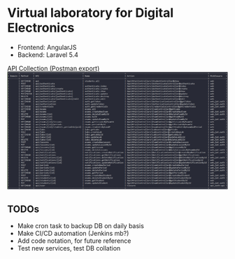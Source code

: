 # Virtual laboratory for Digital Electronics


* Frontend: AngularJS
* Backend: Laravel 5.4


[API Collection (Postman export)](https://github.com/l3xq/de-virtual-lab/blob/master/documentation/api_postman_collection/API_Postman_export.json)
![List of Routes][list-of-routes]

## TODOs
* Make cron task to backup DB on daily basis
* Make CI/CD automation (Jenkins mb?)
* Add code notation, for future reference
* Test new services, test DB collation


[list-of-routes]: https://github.com/l3xq/de-virtual-lab/blob/master/documentation/routes.PNG 
